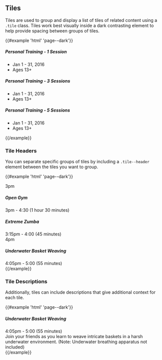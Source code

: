 ## Tiles

Tiles are used to group and display a list of tiles of related content using a `.tile` class. Tiles work best visually inside a dark contrasting element to help provide spacing between groups of tiles.

{{#example 'html' 'page--dark'}}
<div class="tile">
  <h5 class="theme--secondary-med">Personal Training - 1 Session</h5>
  <ul>
    <li>Jan 1 - 31, 2016</li>
    <li>Ages 13+</li>
  </ul>
</div>
<div class="tile"><!-- ... -->
  <h5 class="theme--secondary-med">Personal Training - 3 Sessions</h5>
  <ul>
    <li>Jan 1 - 31, 2016</li>
    <li>Ages 13+</li>
  </ul>
<!-- /... --></div>
<div class="tile"><!-- ... -->
  <h5 class="theme--secondary-med">Personal Training - 5 Sessions</h5>
  <ul>
    <li>Jan 1 - 31, 2016</li>
    <li>Ages 13+</li>
  </ul>
<!-- /... --></div>
{{/example}}

### Tile Headers

You can separate specific groups of tiles by including a `.tile--header` element between the tiles you want to group.

{{#example 'html' 'page--dark'}}
<div class="tile--header">3pm</div>
<div class="tile"><!-- ... -->
  <h5 class="theme--secondary-med">Open Gym</h5>
  3pm - 4:30 <span class="secondary">(1 hour 30 minutes)</span>
<!-- /... --></div>
<div class="tile"><!-- ... -->
  <h5 class="theme--secondary-med">Extreme Zumba</h5>
  3:15pm - 4:00 <span class="secondary">(45 minutes)</span>
<!-- /... --></div>
<div class="tile--header">4pm</div>
<div class="tile"><!-- ... -->
  <h5 class="theme--secondary-med">Underwater Basket Weaving</h5>
  4:05pm - 5:00 <span class="secondary">(55 minutes)</span>
<!-- /... --></div>
{{/example}}

### Tile Descriptions

Additionally, tiles can include descriptions that give additional context for each tile.

{{#example 'html' 'page--dark'}}
<div class="tile">
  <!-- ... -->
  <h5 class="theme--secondary-med">Underwater Basket Weaving</h5>
  4:05pm - 5:00 <span class="secondary">(55 minutes)</span>
  <!-- /... -->
  <div class="tile--description">
    Join your friends as you learn to weave intricate baskets in a harsh underwater environment.
    (Note: Underwater breathing apparatus not included)
  </div>
</div>
{{/example}}